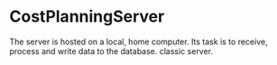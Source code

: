 # CostPlanningServer
The server is hosted on a local, home computer. Its task is to receive, process and write data to the database. classic server.
